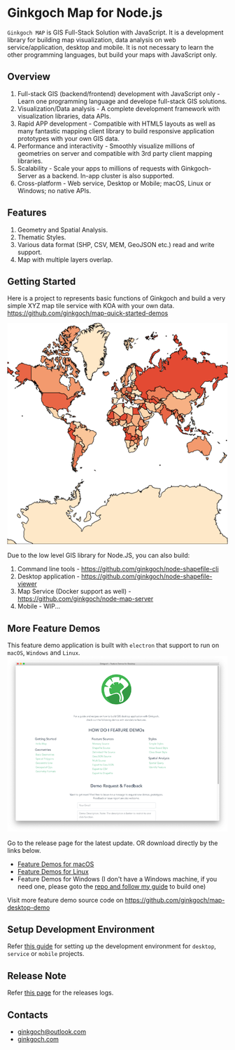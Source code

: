 # Ginkgoch Map for Node.js
`Ginkgoch MAP` is GIS Full-Stack Solution with JavaScript. It is a development library for building map visualization, data analysis on web service/application, desktop and mobile. It is not necessary to learn the other programming languages, but build your maps with JavaScript only.

## Overview
1. Full-stack GIS (backend/frontend) development with JavaScript only - Learn one programming language and develope full-stack GIS solutions.
2. Visualization/Data analysis - A complete development framework with visualization libraries, data APIs.
3. Rapid APP development - Compatible with HTML5 layouts as well as many fantastic mapping client library to build responsive application prototypes with your own GIS data.
4. Performance and interactivity - Smoothly visualize millions of geometries on server and compatible with 3rd party client mapping libraries.
5. Scalability - Scale your apps to millions of requests with Ginkgoch-Server as a backend. In-app cluster is also supported.
6. Cross-platform - Web service, Desktop or Mobile; macOS, Linux or Windows; no native APIs.

## Features
1. Geometry and Spatial Analysis.
2. Thematic Styles.
3. Various data format (SHP, CSV, MEM, GeoJSON etc.) read and write support.
4. Map with multiple layers overlap.

## Getting Started
Here is a project to represents basic functions of Ginkgoch and build a very simple XYZ map tile service with KOA with your own data. https://github.com/ginkgoch/map-quick-started-demos

![colorful map](./tests/data/layers/render-colorful-map.png)

Due to the low level GIS library for Node.JS, you can also build:
1. Command line tools - https://github.com/ginkgoch/node-shapefile-cli
2. Desktop application - https://github.com/ginkgoch/node-shapefile-viewer
3. Map Service (Docker support as well) - https://github.com/ginkgoch/node-map-server
4. Mobile - WIP...

## More Feature Demos
This feature demo application is built with `electron` that support to run on `macOS`, `Windows` and `Linux`.
![feature-demos](./images/feature-demos.png)

Go to the release page for the latest update. OR download directly by the links below.

* [Feature Demos for macOS](https://ginkgoch.s3.us-east-2.amazonaws.com/desktop-demo/ginkgoch-feature-demos-for-desktop-1.0.0-mac.zip)
* [Feature Demos for Linux](https://ginkgoch.s3.us-east-2.amazonaws.com/desktop-demo/ginkgoch-feature-demos-for-desktop-1.0.0.AppImage)
* Feature Demos for Windows (I don't have a Windows machine, if you need one, please goto the [repo and follow my guide](https://github.com/ginkgoch/map-desktop-demo) to build one)

Visit more feature demo source code on https://github.com/ginkgoch/map-desktop-demo

## Setup Development Environment
Refer [this guide](./SETUP.md) for setting up the development environment for `desktop`, `service` or `mobile` projects.

## Release Note
Refer [this page](./RELEASE.md) for the releases logs.

## Contacts
- [ginkgoch@outlook.com](mailto:ginkgo@outlook.com)
- [ginkgoch.com](https://ginkgoch.com)


​    
